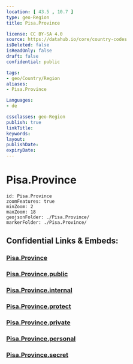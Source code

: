 ```yaml
---
location: [ 43.5 , 10.7 ] 
type: geo-Region
title: Pisa.Province

license: CC BY-SA 4.0
source: https://datahub.io/core/country-codes
isDeleted: false
isReadOnly: false
draft: false
confidential: public

tags:
- geo/Country/Region
aliases:
- Pisa.Province

Languages:
- de

cssclasses: geo-Region
publish: true
linkTitle: 
keywords: 
layout: 
publishDate: 
expiryDate: 
---
```


# Pisa.Province

```leaflet
id: Pisa.Province
zoomFeatures: true 
minZoom: 2 
maxZoom: 18
geojsonFolder: ./Pisa.Province/
markerFolder: ./Pisa.Province/
```


## Confidential Links & Embeds: 

### [Pisa.Province](/_Standards/Earth/Continent/Europe/Europe~South/Italy/regions~Italy/Tuscany/Pisa.Province.md) 

### [Pisa.Province.public](/_public/Earth/Continent/Europe/Europe~South/Italy/regions~Italy/Tuscany/Pisa.Province.public.md) 

### [Pisa.Province.internal](/_internal/Earth/Continent/Europe/Europe~South/Italy/regions~Italy/Tuscany/Pisa.Province.internal.md) 

### [Pisa.Province.protect](/_protect/Earth/Continent/Europe/Europe~South/Italy/regions~Italy/Tuscany/Pisa.Province.protect.md) 

### [Pisa.Province.private](/_private/Earth/Continent/Europe/Europe~South/Italy/regions~Italy/Tuscany/Pisa.Province.private.md) 

### [Pisa.Province.personal](/_personal/Earth/Continent/Europe/Europe~South/Italy/regions~Italy/Tuscany/Pisa.Province.personal.md) 

### [Pisa.Province.secret](/_secret/Earth/Continent/Europe/Europe~South/Italy/regions~Italy/Tuscany/Pisa.Province.secret.md)


